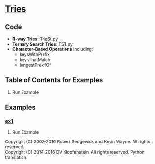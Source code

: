 # [Tries](http://algs4.cs.princeton.edu/52trie)

## Code
  * **R-way Tries**: TrieSt.py    
  * **Ternary Search Tries**: TST.py    
  * **Character-Based Operations** including:
    * keysWithPrefix    
    * keysThatMatch    
    * longestPrexifOf   

## Table of Contents for Examples
  1. [Run Example](#ex1)

## Examples 
### [ex1](#table-of-contents-for-examples)
1. Run Example

Copyright (C) 2002-2016 Robert Sedgewick and Kevin Wayne.  All rights reserved.    
Copyright (C) 2014-2016 DV Klopfenstein. All rights reserved. Python translation.

